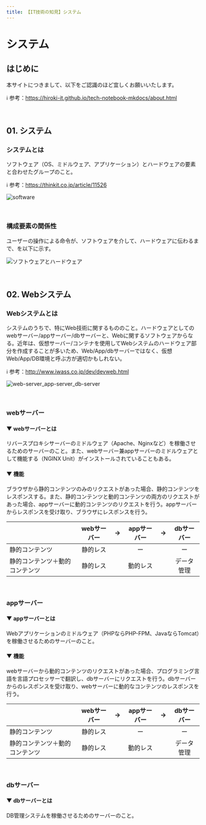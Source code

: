 ```yaml
---
title: 【IT技術の知見】システム
---
```


# システム

## はじめに

本サイトにつきまして、以下をご認識のほど宜しくお願いいたします。

ℹ️ 参考：https://hiroki-it.github.io/tech-notebook-mkdocs/about.html

<br>

## 01. システム

### システムとは

ソフトウェア（OS、ミドルウェア、アプリケーション）とハードウェアの要素と合わせたグループのこと。

ℹ️ 参考：https://thinkit.co.jp/article/11526

![software](https://raw.githubusercontent.com/hiroki-it/tech-notebook/master/images/software.png)

<br>

### 構成要素の関係性

ユーザーの操作による命令が、ソフトウェアを介して、ハードウェアに伝わるまで、を以下に示す。

![ソフトウェアとハードウェア](https://raw.githubusercontent.com/hiroki-it/tech-notebook/master/images/ソフトウェアとハードウェア.png)

<br>

## 02. Webシステム

### Webシステムとは

システムのうちで、特にWeb技術に関するもののこと。ハードウェアとしてのwebサーバー/appサーバー/dbサーバーと、Webに関するソフトウェアからなる。近年は、仮想サーバー/コンテナを使用してWebシステムのハードウェア部分を作成することが多いため、Web/App/dbサーバーではなく、仮想Web/App/DB環境と呼ぶ方が適切かもしれない。

ℹ️ 参考：http://www.iwass.co.jp/dev/devweb.html

![web-server_app-server_db-server](https://raw.githubusercontent.com/hiroki-it/tech-notebook/master/images/web-server_app-server_db-server.png)

<br>

### webサーバー

#### ▼ webサーバーとは

リバースプロキシサーバーのミドルウェア（Apache、Nginxなど）を稼働させるためのサーバーのこと。また、webサーバー兼appサーバーのミドルウェアとして機能する（NGINX Unit）がインストールされていることもある。

#### ▼ 機能

ブラウザから静的コンテンツのみのリクエストがあった場合、静的コンテンツをレスポンスする。また、静的コンテンツと動的コンテンツの両方のリクエストがあった場合、appサーバーに動的コンテンツのリクエストを行う。appサーバーからレスポンスを受け取り、ブラウザにレスポンスを行う。

|                                | webサーバー    |  →   | appサーバー | →     | dbサーバー |
| ------------------------------ |:-----------:|:------:| :---------:|:-------:| :--------: |
| 静的コンテンツ                 | 静的レス       |      |     ー      |       |     ー     |
| 静的コンテンツ＋動的コンテンツ | 静的レス       |      |  動的レス   |       | データ管理 |


<br>

### appサーバー

#### ▼ appサーバーとは

Webアプリケーションのミドルウェア（PHPならPHP-FPM、JavaならTomcat）を稼働させるためのサーバーのこと。

#### ▼ 機能

webサーバーから動的コンテンツのリクエストがあった場合、プログラミング言語を言語プロセッサーで翻訳し、dbサーバーにリクエストを行う。dbサーバーからのレスポンスを受け取り、webサーバーに動的なコンテンツのレスポンスを行う。


|                                | webサーバー |  →   | appサーバー |  →   | dbサーバー |
| ------------------------------ |:-----------:|:------:| :---------:|:-------:| :--------: |
| 静的コンテンツ                 |  静的レス   |      |     ー      |      |     ー     |
| 静的コンテンツ＋動的コンテンツ |  静的レス   |      |  動的レス   |      | データ管理 |


<br>

### dbサーバー

#### ▼ dbサーバーとは

DB管理システムを稼働させるためのサーバーのこと。

<br>

